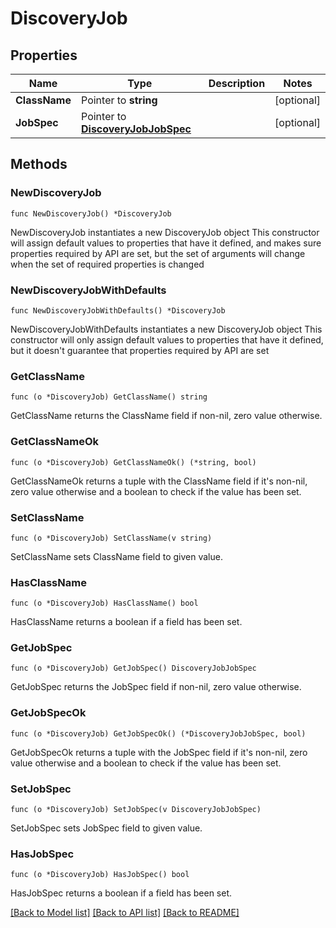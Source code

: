 # DiscoveryJob

## Properties

Name | Type | Description | Notes
------------ | ------------- | ------------- | -------------
**ClassName** | Pointer to **string** |  | [optional] 
**JobSpec** | Pointer to [**DiscoveryJobJobSpec**](DiscoveryJobJobSpec.md) |  | [optional] 

## Methods

### NewDiscoveryJob

`func NewDiscoveryJob() *DiscoveryJob`

NewDiscoveryJob instantiates a new DiscoveryJob object
This constructor will assign default values to properties that have it defined,
and makes sure properties required by API are set, but the set of arguments
will change when the set of required properties is changed

### NewDiscoveryJobWithDefaults

`func NewDiscoveryJobWithDefaults() *DiscoveryJob`

NewDiscoveryJobWithDefaults instantiates a new DiscoveryJob object
This constructor will only assign default values to properties that have it defined,
but it doesn't guarantee that properties required by API are set

### GetClassName

`func (o *DiscoveryJob) GetClassName() string`

GetClassName returns the ClassName field if non-nil, zero value otherwise.

### GetClassNameOk

`func (o *DiscoveryJob) GetClassNameOk() (*string, bool)`

GetClassNameOk returns a tuple with the ClassName field if it's non-nil, zero value otherwise
and a boolean to check if the value has been set.

### SetClassName

`func (o *DiscoveryJob) SetClassName(v string)`

SetClassName sets ClassName field to given value.

### HasClassName

`func (o *DiscoveryJob) HasClassName() bool`

HasClassName returns a boolean if a field has been set.

### GetJobSpec

`func (o *DiscoveryJob) GetJobSpec() DiscoveryJobJobSpec`

GetJobSpec returns the JobSpec field if non-nil, zero value otherwise.

### GetJobSpecOk

`func (o *DiscoveryJob) GetJobSpecOk() (*DiscoveryJobJobSpec, bool)`

GetJobSpecOk returns a tuple with the JobSpec field if it's non-nil, zero value otherwise
and a boolean to check if the value has been set.

### SetJobSpec

`func (o *DiscoveryJob) SetJobSpec(v DiscoveryJobJobSpec)`

SetJobSpec sets JobSpec field to given value.

### HasJobSpec

`func (o *DiscoveryJob) HasJobSpec() bool`

HasJobSpec returns a boolean if a field has been set.


[[Back to Model list]](../README.md#documentation-for-models) [[Back to API list]](../README.md#documentation-for-api-endpoints) [[Back to README]](../README.md)


